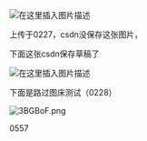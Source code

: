 ![在这里插入图片描述](https://img-blog.csdnimg.cn/20200227223310893.png?x-oss-process=image/watermark,type_ZmFuZ3poZW5naGVpdGk,shadow_10,text_aHR0cHM6Ly9ibG9nLmNzZG4ubmV0L3pzczE5Mg==,size_16,color_FFFFFF,t_70)

上传于0227，csdn没保存这张图片，



下面这张csdn保存草稿了

![在这里插入图片描述](https://img-blog.csdnimg.cn/20200227223451523.png?x-oss-process=image/watermark,type_ZmFuZ3poZW5naGVpdGk,shadow_10,text_aHR0cHM6Ly9ibG9nLmNzZG4ubmV0L3pzczE5Mg==,size_16,color_FFFFFF,t_70)

下面是路过图床测试（0228）

![3BGBoF.png](https://s2.ax1x.com/2020/02/28/3BGBoF.png)





0557